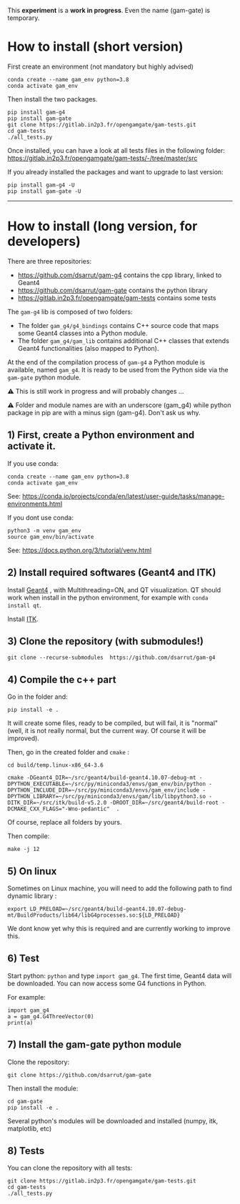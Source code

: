 
This **experiment** is a **work in progress**. Even the name (gam-gate) is temporary.

# How to install (short version)

First create an environment (not mandatory but highly advised)

```
conda create --name gam_env python=3.8
conda activate gam_env
```

Then install the two packages.
```
pip install gam-g4
pip install gam-gate
git clone https://gitlab.in2p3.fr/opengamgate/gam-tests.git
cd gam-tests
./all_tests.py
```

Once installed, you can have a look at all tests files in the following folder: https://gitlab.in2p3.fr/opengamgate/gam-tests/-/tree/master/src

If you already installed the packages and want to upgrade to last version: 

```
pip install gam-g4 -U 
pip install gam-gate -U
```

---

# How to install (long version, for developers)

There are three repositories:
- https://github.com/dsarrut/gam-g4 contains the cpp library, linked to Geant4
- https://github.com/dsarrut/gam-gate contains the python library 
- https://gitlab.in2p3.fr/opengamgate/gam-tests contains some tests

The `gam-g4` lib is composed of two folders:
- The folder `gam_g4/g4_bindings` contains C++ source code that maps some Geant4 classes into a Python module. 
- The folder `gam_g4/gam_lib` contains additional C++ classes that extends Geant4 functionalities (also mapped to Python).

At the end of the compilation process of `gam-g4` a Python module is available, named `gam_g4`. It is ready to be used from the Python side via the `gam-gate` python module.

⚠️ This is still work in progress and will probably changes ...

⚠️ Folder and module names are with an underscore (gam_g4) while python package in pip are with a minus sign (gam-g4). Don't ask us why. 


## 1) First, create a Python environment and activate it.

If you use conda:

```
conda create --name gam_env python=3.8
conda activate gam_env
```

See: https://conda.io/projects/conda/en/latest/user-guide/tasks/manage-environments.html

If you dont use conda: 

```
python3 -m venv gam_env 
source gam_env/bin/activate
```

See: https://docs.python.org/3/tutorial/venv.html

## 2) Install required softwares (Geant4 and ITK)


Install [Geant4](https://geant4.web.cern.ch) , with Multithreading=ON, and QT visualization. QT should work when install in the python environment, for example with `conda install qt`.

Install [ITK](https://itk.org).

## 3) Clone the repository (with submodules!)

`git clone --recurse-submodules  https://github.com/dsarrut/gam-g4`

## 4) Compile the c++ part

Go in the folder and:

`pip install -e .`


It will create some files, ready to be compiled, but will fail, it is "normal" (well, it is not really normal, but the current way. Of course it will be improved).

Then, go in the created folder and `cmake` :

```
cd build/temp.linux-x86_64-3.6

cmake -DGeant4_DIR=~/src/geant4/build-geant4.10.07-debug-mt -DPYTHON_EXECUTABLE=~/src/py/miniconda3/envs/gam_env/bin/python -DPYTHON_INCLUDE_DIR=~/src/py/miniconda3/envs/gam_env/include -DPYTHON_LIBRARY=~/src/py/miniconda3/envs/gam/lib/libpython3.so -DITK_DIR=~/src/itk/build-v5.2.0 -DROOT_DIR=~/src/geant4/build-root -DCMAKE_CXX_FLAGS="-Wno-pedantic"  . 
```


Of course, replace all folders by yours.

Then compile:

`make -j 12`

## 5) On linux

Sometimes on Linux machine, you will need to add the following path to find dynamic library :

``` 
export LD_PRELOAD=~/src/geant4/build-geant4.10.07-debug-mt/BuildProducts/lib64/libG4processes.so:${LD_PRELOAD}
```

We dont know yet why this is required and are currently working to improve this.

## 6) Test

Start python: `python` and type `import gam_g4`. The first time, Geant4 data will be downloaded. You can now access some G4 functions in Python.

For example:

```
import gam_g4
a = gam_g4.G4ThreeVector(0)
print(a)
```

## 7) Install the gam-gate python module

Clone the repository: 
```
git clone https://github.com/dsarrut/gam-gate
```

Then install the module:
```
cd gam-gate
pip install -e .
```

Several python's modules will be downloaded and installed (numpy, itk, matplotlib, etc)

## 8) Tests

You can clone the repository with all tests:

```
git clone https://gitlab.in2p3.fr/opengamgate/gam-tests.git
cd gam-tests
./all_tests.py
```


